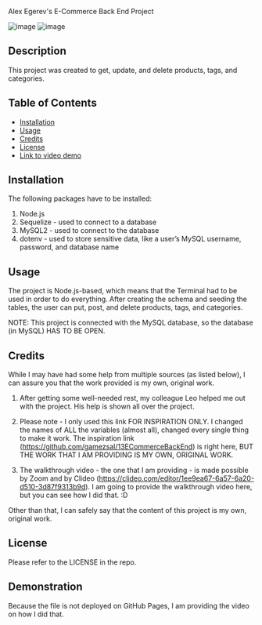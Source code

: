  Alex Egerev's E-Commerce Back End Project

![image](https://github.com/upennbootcamp23/egerev_SVG-generator/assets/143010411/7b3bc392-6a0c-40d3-86ad-c0543857c6e1)
![image](https://github.com/upennbootcamp23/egerev_SVG-generator/assets/143010411/4adc4f88-3256-4731-a22e-54bdda35f62d)


## Description

This project was created to get, update, and delete products, tags, and categories.

## Table of Contents
- [Installation](#installation)
- [Usage](#usage)
- [Credits](#credits)
- [License](#license)
- [Link to video demo](#demonstration)

## Installation

The following packages have to be installed:
1. Node.js
2. Sequelize - used to connect to a database
3. MySQL2 - used to connect to the database
4. dotenv - used to store sensitive data, like a user’s MySQL username, password, and database name

## Usage

The project is Node.js-based, which means that the Terminal had to be used in order to do everything. After creating the schema and seeding the tables, the user can put, post, and delete products, tags, and categories.

NOTE: This project is connected with the MySQL database, so the database (in MySQL) HAS TO BE OPEN.

## Credits

While I may have had some help from multiple sources (as listed below), I can assure you that the work provided is my own, original work.

1. After getting some well-needed rest, my colleague Leo helped me out with the project. His help is shown all over the project. 

2. Please note - I only used this link FOR INSPIRATION ONLY. I changed the names of ALL the variables (almost all), changed every single thing to make it work. The inspiration link (https://github.com/gamezsal/13ECommerceBackEnd) is right here, BUT THE WORK THAT I AM PROVIDING IS MY OWN, ORIGINAL WORK.

3. The walkthrough video - the one that I am providing - is made possible by Zoom and by Clideo (https://clideo.com/editor/1ee9ea67-6a57-6a20-d510-3d87f9313b9d). I am going to provide the walkthrough video here, but you can see how I did that. :D

Other than that, I can safely say that the content of this project is my own, original work.

## License
Please refer to the LICENSE in the repo.

## Demonstration
Because the file is not deployed on GitHub Pages, I am providing the video on how I did that. 
















